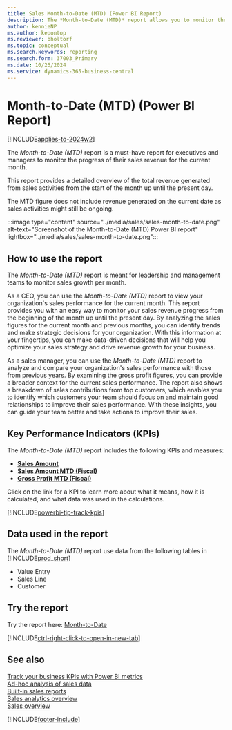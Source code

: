 ```yaml
---
title: Sales Month-to-Date (MTD) (Power BI Report)
description: The *Month-to-Date (MTD)* report allows you to monitor the progress of their sales revenue for the current month
author: kennieNP
ms.author: kepontop
ms.reviewer: bholtorf
ms.topic: conceptual
ms.search.keywords: reporting
ms.search.form: 37003_Primary
ms.date: 10/26/2024
ms.service: dynamics-365-business-central
---
```


# Month-to-Date (MTD) (Power BI Report)

[!INCLUDE[applies-to-2024w2](includes/applies-to-2024w2.md)]

The *Month-to-Date (MTD)* report is a must-have report for executives and managers to monitor the progress of their sales revenue for the current month. 

This report provides a detailed overview of the total revenue generated from sales activities from the start of the month up until the present day. 

The MTD figure does not include revenue generated on the current date as sales activities might still be ongoing.

:::image type="content" source="../media/sales/sales-month-to-date.png" alt-text="Screenshot of the Month-to-Date (MTD) Power BI report" lightbox="../media/sales/sales-month-to-date.png":::


## How to use the report

The *Month-to-Date (MTD)* report is meant for leadership and management teams to monitor sales growth per month.  
   
As a CEO, you can use the *Month-to-Date (MTD)* report to view your organization's sales performance for the current month. This report provides you with an easy way to monitor your sales revenue progress from the beginning of the month up until the present day. By analyzing the sales figures for the current month and previous months, you can identify trends and make strategic decisions for your organization. With this information at your fingertips, you can make data-driven decisions that will help you optimize your sales strategy and drive revenue growth for your business.  
   
As a sales manager, you can use the *Month-to-Date (MTD)* report to analyze and compare your organization's sales performance with those from previous years. By examining the gross profit figures, you can provide a broader context for the current sales performance. The report also shows a breakdown of sales contributions from top customers, which enables you to identify which customers your team should focus on and maintain good relationships to improve their sales performance. With these insights, you can guide your team better and take actions to improve their sales.


## Key Performance Indicators (KPIs)

The *Month-to-Date (MTD)* report includes the following KPIs and measures: 

- [**Sales Amount**](sales-powerbi-sales-kpis.md#sales-amount)  
- [**Sales Amount MTD (Fiscal)**](sales-powerbi-sales-kpis.md#sales-amount-mtd-fiscal)
- [**Gross Profit MTD (Fiscal)**](sales-powerbi-sales-kpis.md#gross-profit-mtd-fiscal)

Click on the link for a KPI to learn more about what it means, how it is calculated, and what data was used in the calculations. 

[!INCLUDE[powerbi-tip-track-kpis](includes/powerbi-tip-track-kpis.md)]


## Data used in the report

The *Month-to-Date (MTD)* report use data from the following tables in [!INCLUDE[prod_short](includes/prod_short.md)]

- Value Entry
- Sales Line
- Customer

## Try the report

Try the report here: [Month-to-Date](https://businesscentral.dynamics.com?page=37003)

[!INCLUDE[ctrl-right-click-to-open-in-new-tab](includes/ctrl-right-click-to-open-in-new-tab.md)]

## See also

[Track your business KPIs with Power BI metrics](track-kpis-with-power-bi-metrics.md)   
[Ad-hoc analysis of sales data](ad-hoc-analysis-sales.md)   
[Built-in sales reports](sales-reports.md)   
[Sales analytics overview](sales-analytics-overview.md)  
[Sales overview](sales-manage-sales.md)  

[!INCLUDE[footer-include](includes/footer-banner.md)]
